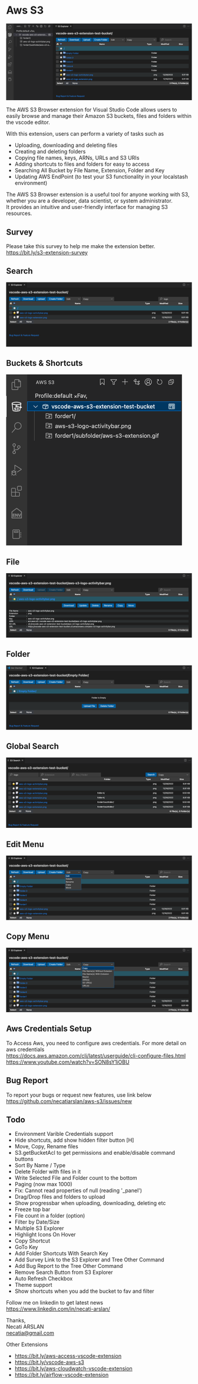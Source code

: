 # Aws S3 

![screenshoot](media/psc-main-screen.png)

The AWS S3 Browser extension for Visual Studio Code allows users to easily browse and manage their Amazon S3 buckets, files and folders within the vscode editor.

With this extension, users can perform a variety of tasks such as 
- Uploading, downloading and deleting files
- Creating and deleting folders
- Copying file names, keys, ARNs, URLs and S3 URIs
- Adding shortcuts to files and folders for easy to access
- Searching All Bucket by File Name, Extension, Folder and Key
- Updating AWS EndPoint (to test your S3 functionality in your localstash environment)

The AWS S3 Browser extension is a useful tool for anyone working with S3, whether you are a developer, data scientist, or system administrator. \
It provides an intuitive and user-friendly interface for managing S3 resources.

## Survey
Please take this survey to help me make the extension better.\
https://bit.ly/s3-extension-survey

## Search
![screenshoot](media/psc-search.png)

## Buckets & Shortcuts
![screenshoot](media/psc-treeview.png)

## File
![screenshoot](media/psc-file.png)

## Folder
![screenshoot](media/psc-empty-folder.png)

## Global Search
![screenshoot](media/psc-global-search.png)

## Edit Menu
![screenshoot](media/psc-edit-combo.png)

## Copy Menu
![screenshoot](media/psc-copy-combo.png)

## Aws Credentials Setup
To Access Aws, you need to configure aws credentials.
For more detail on aws credentials \
https://docs.aws.amazon.com/cli/latest/userguide/cli-configure-files.html \
https://www.youtube.com/watch?v=SON8sY1iOBU

## Bug Report
To report your bugs or request new features, use link below\
https://github.com/necatiarslan/aws-s3/issues/new


## Todo
- Environment Varible Credentials support
- Hide shortcuts, add show hidden filter button [H]
- Move, Copy, Rename files
- S3.getBucketAcl to get permissions and enable/disable command buttons
- Sort By Name / Type
- Delete Folder with files in it
- Write Selected File and Folder count to the bottom
- Paging (now max 1000)
- Fix: Cannot read properties of null (reading '_panel')
- Drag/Drop files and folders to upload
- Show progressbar when uploading, downloading, deleting etc
- Freeze top bar
- File count in a folder (option)
- Filter by Date/Size
- Multiple S3 Explorer
- Highlight Icons On Hover
- Copy Shortcut
- GoTo Key
- Add Folder Shortcuts With Search Key
- Add Survey Link to the S3 Explorer and Tree Other Command
- Add Bug Report to the Tree Other Command
- Remove Search Button from S3 Explorer
- Auto Refresh Checkbox
- Theme support
- Show shortcuts when you add the bucket to fav and filter

Follow me on linkedin to get latest news \
https://www.linkedin.com/in/necati-arslan/

Thanks, \
Necati ARSLAN \
necatia@gmail.com


Other Extensions
- https://bit.ly/aws-access-vscode-extension
- https://bit.ly/vscode-aws-s3
- https://bit.ly/aws-cloudwatch-vscode-extension
- https://bit.ly/airflow-vscode-extension